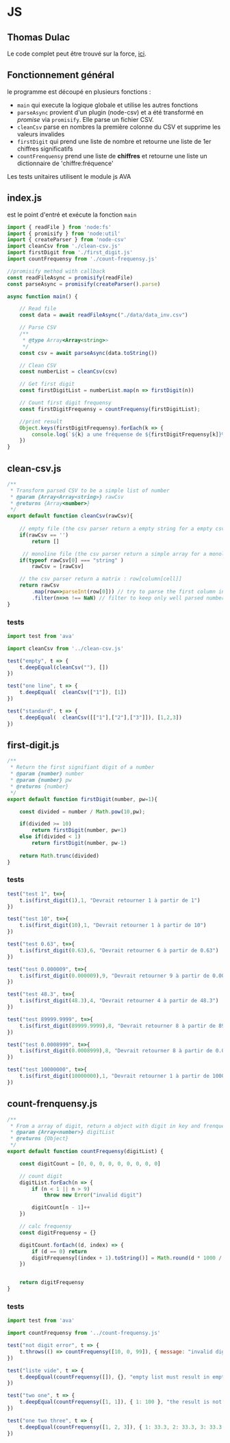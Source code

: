 # JS
Thomas Dulac
---
Le code complet peut être trouvé sur la force, [ici](https://forge.iut-larochelle.fr/tdulac/Benford_js).

## Fonctionnement général

le programme est découpé en plusieurs fonctions : 
- `main` qui execute la logique globale et utilise les autres fonctions
- `parseAsync` provient d'un plugin (node-csv) et a été transformé en *promise* via `promisify`. Elle parse un fichier CSV.
- `cleanCsv` parse en nombres la première colonne du CSV et supprime les valeurs invalides
- `firstDigit` qui prend une liste de nombre et retourne une liste de 1er chiffres significatifs
- `countFrenquensy` prend une liste de **chiffres** et retourne une liste un dictionnaire de 'chiffre:fréquence'

Les tests unitaires utilisent le module js AVA

## index.js

est le point d'entré et exécute la fonction `main`
```javascript
import { readFile } from 'node:fs'
import { promisify } from 'node:util'
import { createParser } from 'node-csv'
import cleanCsv from './clean-csv.js'
import firstDigit from './first_digit.js'
import countFrequensy from './count-frequensy.js'

//promisify method with callback
const readFileAsync = promisify(readFile)
const parseAsync = promisify(createParser().parse)

async function main() {

    // Read file
    const data = await readFileAsync("./data/data_inv.csv")

    // Parse CSV
    /**
     * @type Array<Array<string>> 
     */
    const csv = await parseAsync(data.toString())

    // Clean CSV
    const numberList = cleanCsv(csv)

    // Get first digit
    const firstDigitList = numberList.map(n => firstDigit(n))

    // Count first digit frequensy
    const firstDigitFrequensy = countFrequensy(firstDigitList);

    //print result
    Object.keys(firstDigitFrequensy).forEach(k => {
        console.log(`${k} a une fréquense de ${firstDigitFrequensy[k]}%`)
    })
}

```

## clean-csv.js
```javascript
/**
 * Transform parsed CSV to be a simple list of number
 * @param {Array<Array<string>} rawCsv 
 * @returns {Array<number>}
 */
export default function cleanCsv(rawCsv){
     
    // empty file (the csv parser return a empty string for a empty csv file)
    if(rawCsv == '') 
        return []

     // monoline file (the csv parser return a simple array for a monoline csv file)
    if(typeof rawCsv[0] === "string" )
        rawCsv = [rawCsv]

    // the csv parser return a matrix : row[column[cell]]
    return rawCsv
        .map(row=>parseInt(row[0])) // try to parse the first column in number
        .filter(n=>n !== NaN) // filter to keep only well parsed number
}
```

### tests

```javascript
import test from 'ava'

import cleanCsv from '../clean-csv.js'

test("empty", t => {
    t.deepEqual(cleanCsv(""), [])
})

test("one line", t => {
    t.deepEqual(  cleanCsv(["1"]), [1])
})

test("standard", t => {
    t.deepEqual(  cleanCsv([["1"],["2"],["3"]]), [1,2,3])
})
```

## first-digit.js
```javascript
/**
 * Return the first signifiant digit of a number 
 * @param {number} number 
 * @param {number} pw 
 * @returns {number} 
 */
export default function firstDigit(number, pw=1){

    const divided = number / Math.pow(10,pw);

    if(divided >= 10)
        return firstDigit(number, pw+1)
    else if(divided < 1)
        return firstDigit(number, pw-1)
    
    return Math.trunc(divided)
}
```
### tests

```javascript
test("test 1", t=>{
    t.is(first_digit(1),1, "Devrait retourner 1 à partir de 1")
})

test("test 10", t=>{
    t.is(first_digit(10),1, "Devrait retourner 1 à partir de 10")
})

test("test 0.63", t=>{
    t.is(first_digit(0.63),6, "Devrait retourner 6 à partir de 0.63")
})

test("test 0.000009", t=>{
    t.is(first_digit(0.000009),9, "Devrait retourner 9 à partir de 0.000009")
})

test("test 48.3", t=>{
    t.is(first_digit(48.3),4, "Devrait retourner 4 à partir de 48.3")
})

test("test 89999.9999", t=>{
    t.is(first_digit(89999.9999),8, "Devrait retourner 8 à partir de 89999.9999")
})

test("test 0.0008999", t=>{
    t.is(first_digit(0.0008999),8, "Devrait retourner 8 à partir de 0.0008999")
})

test("test 10000000", t=>{
    t.is(first_digit(10000000),1, "Devrait retourner 1 à partir de 10000000")
})
```

## count-frenquensy.js
```javascript
/**
 * From a array of digit, return a object with digit in key and frenquensy in value
 * @param {Array<number>} digitList 
 * @returns {Object}
 */
export default function countFrequensy(digitList) {

    const digitCount = [0, 0, 0, 0, 0, 0, 0, 0, 0]

    // count digit
    digitList.forEach(n => {
        if (n < 1 || n > 9)
            throw new Error("invalid digit")

        digitCount[n - 1]++
    })

    // calc frequensy
    const digitFrequensy = {}

    digitCount.forEach((d, index) => {
        if (d == 0) return
        digitFrequensy[(index + 1).toString()] = Math.round(d * 1000 / digitList.length) / 10
    })


    return digitFrequensy
}
```
### tests

```javascript
import test from 'ava'

import countFrequensy from '../count-frequensy.js'

test("not digit error", t => {
    t.throws(() => countFrequensy([10, 0, 99]), { message: "invalid digit" }, "must throw error if number is not 0<x<10")
})

test("liste vide", t => {
    t.deepEqual(countFrequensy([]), {}, "empty list must result in empty object")
})

test("two one", t => {
    t.deepEqual(countFrequensy([1, 1]), { 1: 100 }, "the result is not correct")
})

test("one two three", t => {
    t.deepEqual(countFrequensy([1, 2, 3]), { 1: 33.3, 2: 33.3, 3: 33.3 }, "the result is not correct")
})
```


